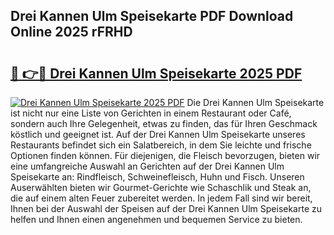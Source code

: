 ## Drei Kannen Ulm Speisekarte PDF Download Online 2025 rFRHD

# <h2><a href="http://gcd7rui.nevu.top/?p=Drei+Kannen+Ulm+Speisekarte">🔗 👉🔴 Drei Kannen Ulm Speisekarte 2025 PDF</a></h2>

[![Drei Kannen Ulm Speisekarte 2025 PDF](https://i.imgur.com/dBaPXMq.png)](http://gcd7rui.nevu.top/?p=Drei+Kannen+Ulm+Speisekarte)
Die Drei Kannen Ulm Speisekarte ist nicht nur eine Liste von Gerichten in einem Restaurant oder Café, sondern auch Ihre Gelegenheit, etwas zu finden, das für Ihren Geschmack köstlich und geeignet ist. Auf der Drei Kannen Ulm Speisekarte unseres Restaurants befindet sich ein Salatbereich, in dem Sie leichte und frische Optionen finden können. Für diejenigen, die Fleisch bevorzugen, bieten wir eine umfangreiche Auswahl an Gerichten auf der Drei Kannen Ulm Speisekarte an: Rindfleisch, Schweinefleisch, Huhn und Fisch. Unseren Auserwählten bieten wir Gourmet-Gerichte wie Schaschlik und Steak an, die auf einem alten Feuer zubereitet werden. In jedem Fall sind wir bereit, Ihnen bei der Auswahl der Speisen auf der Drei Kannen Ulm Speisekarte zu helfen und Ihnen einen angenehmen und bequemen Service zu bieten.
